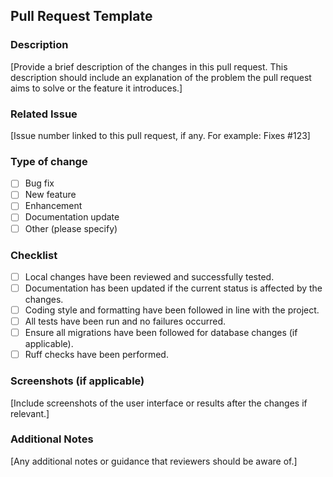 ## Pull Request Template

### Description
[Provide a brief description of the changes in this pull request. This description should include an explanation of the problem the pull request aims to solve or the feature it introduces.]

### Related Issue
[Issue number linked to this pull request, if any. For example: Fixes #123]

### Type of change
- [ ] Bug fix
- [ ] New feature
- [ ] Enhancement
- [ ] Documentation update
- [ ] Other (please specify)

### Checklist
- [ ] Local changes have been reviewed and successfully tested.
- [ ] Documentation has been updated if the current status is affected by the changes.
- [ ] Coding style and formatting have been followed in line with the project.
- [ ] All tests have been run and no failures occurred.
- [ ] Ensure all migrations have been followed for database changes (if applicable).
- [ ] Ruff checks have been performed.

### Screenshots (if applicable)
[Include screenshots of the user interface or results after the changes if relevant.]

### Additional Notes
[Any additional notes or guidance that reviewers should be aware of.]

